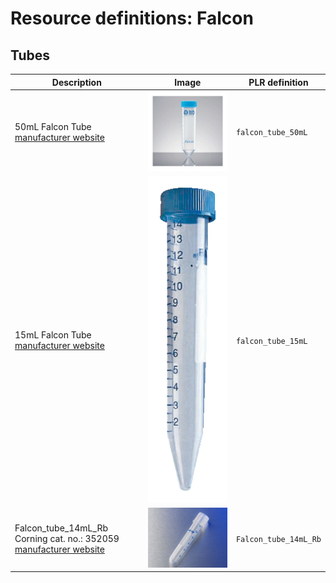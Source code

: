 # Resource definitions: Falcon

## Tubes

| Description               | Image              | PLR definition |
|--------------------|--------------------|--------------------|
| 50mL Falcon Tube [manufacturer website](https://www.fishersci.com/shop/products/falcon-50ml-conical-centrifuge-tubes-2/1495949A) | <img src="imgs/falcon-tube-50mL.webp" alt="falcon tube 50mL" width="250"/> | `falcon_tube_50mL`
| 15mL Falcon Tube [manufacturer website](https://www.fishersci.com/shop/products/falcon-15ml-conical-centrifuge-tubes-5/p-193301) | <img src="imgs/falcon-tube-15mL.webp" alt="falcon tube 15mL" width="250"/> | `falcon_tube_15mL`
| Falcon_tube_14mL_Rb <br> Corning cat. no.: 352059 <br>[manufacturer website](https://ecatalog.corning.com/life-sciences/b2b/UK/en/General-Labware/Tubes/Tubes,-Round-Bottom/Falcon%C2%AE-Round-Bottom-High-clarity-Polypropylene-Tube/p/352059) | <img src="imgs/Falcon_tube_14mL_Rb.jpg" alt="Falcon_tube_14mL_Rb" width="250"/> | `Falcon_tube_14mL_Rb`
